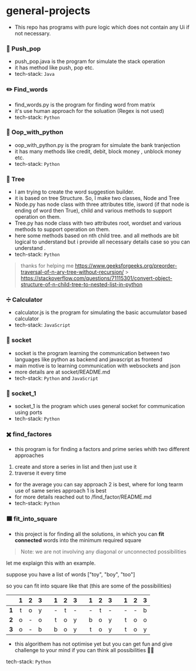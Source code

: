 # general-projects

- This repo has programs with pure logic which does not contain any Ui if not necessary.

### :star2: Push_pop

- push_pop.java is the program for simulate the stack operation
- it has method like push, pop etc.
- tech-stack: `Java`

### :pencil2: Find_words

- find_words.py is the program for finding word from matrix
- it's use human approach for the soluation (Regex is not used)
- tech-stack: `Python`

### :bank: Oop_with_python

- oop_with_python.py is the program for simulate the bank tranjection
- it has many methods like credit, debit, block money , unblock money etc.
- tech-stack: `Python`

### :evergreen_tree: Tree

- I am trying to create the word suggestion builder.
- it is based on tree Structure. So, I make two classes, Node and Tree
- Node.py has node class with three attributes title, isword (if that node is ending of word then True), child and various methods to support operation on them.
- Tree.py has node class with two attributes root, wordset and various methods to support operation on them.
- here some methods based on nth child tree. and all methods are bit logical to understand but i provide all necessary details case so you can understand .
- tech-stack: `Python`

> thanks for helping me
> https://www.geeksforgeeks.org/preorder-traversal-of-n-ary-tree-without-recursion/ > https://stackoverflow.com/questions/71115301/convert-object-structure-of-n-child-tree-to-nested-list-in-python

### :heavy_division_sign: Calculator

- calculator.js is the program for simulating the basic accumulator based calculator
- tech-stack: `JavaScript`

### :satellite: socket

- socket is the program learning the communication between two languages like python as backend and javascript as frontend
- main motive is to learning communication with websockets and json
- more details are at socket/README.md
- tech-stack: `Python` and `JavaScript`

### :signal_strength: socket_1

- socket_1 is the program which uses general socket for communication using ports
- tech-stack: `Python`

### :heavy_multiplication_x: find_factores

- this program is for finding a factors and prime series whith two different approaches

1. create and store a series in list and then just use it
2. traverse it every time

- for the average you can say approach 2 is best, where for long tearm use of same series approach 1 is best
- for more details reached out to /find_factor/README.md
- tech-stack: `Python`

### :blue_square: fit_into_square

- this project is for finding all the solutions, in which you can **fit connected** words into the minimum required square

> Note: we are not involving any diagonal or unconnected possibilities

let me explaign this with an example.

suppose you have a list of words ["toy", "boy", "too"]

so you can fit into square like that (this are some of the possibilities)

|       |  1  |  2  |  3  |     |  1  |  2  |  3  |     |  1  |  2  |  3  |     |  1  |  2  |  3  |
| :---: | :-: | :-: | :-: | :-: | :-: | :-: | :-: | :-: | :-: | :-: | :-: | :-: | :-: | :-: | :-: |
| **1** |  t  |  o  |  y  |     |  -  |  t  |  -  |     |  -  |  t  |  -  |     |  -  |  -  |  b  |
| **2** |  o  |  -  |  o  |     |  t  |  o  |  y  |     |  b  |  o  |  y  |     |  t  |  o  |  o  |
| **3** |  o  |  -  |  b  |     |  b  |  o  |  y  |     |  t  |  o  |  y  |     |  t  |  o  |  y  |

- this algorithem has not optimise yet but you can get fun and give challenge to your mind if you can think all possibilities :face_with_spiral_eyes:

tech-stack: `Python`

